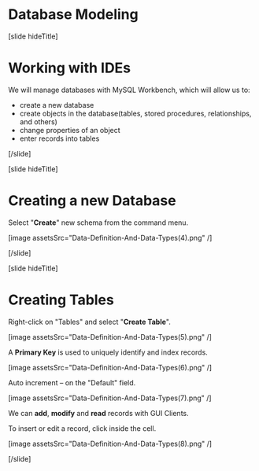# Database Modeling

[slide hideTitle]

# Working with IDEs

We will manage databases with MySQL Workbench, which will allow us to:

- create a new database
- create objects in the database(tables, stored procedures, relationships, and others)
- change properties of an object
- enter records into tables

[/slide]

[slide hideTitle]

# Creating a new Database

Select "**Create**" new schema from the command menu.

[image assetsSrc="Data-Definition-And-Data-Types(4).png" /]

[/slide]

[slide hideTitle]

# Creating Tables

Right-click on "Tables" and select "**Create Table**".

[image assetsSrc="Data-Definition-And-Data-Types(5).png" /]

A **Primary Key** is used to uniquely identify and index records.

[image assetsSrc="Data-Definition-And-Data-Types(6).png" /]

Auto increment – on the "Default" field.

[image assetsSrc="Data-Definition-And-Data-Types(7).png" /]

We can **add**, **modify** and **read** records with GUI Clients.

To insert or edit a record, click inside the cell.

[image assetsSrc="Data-Definition-And-Data-Types(8).png" /]

[/slide]